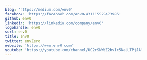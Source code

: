 ```yaml
---
blog: 'https://medium.com/env0'
facebook: 'https://facebook.com/env0-431115527473985'
github: env0
linkedin: 'https://linkedin.com/company/env0'
logohandle: env0
sort: env0
title: env0
twitter: envZero
website: 'https://www.env0.com/'
youtube: 'https://youtube.com/channel/UC2rSNWiZ2bvIc5NalLTPjJA'
---
```


